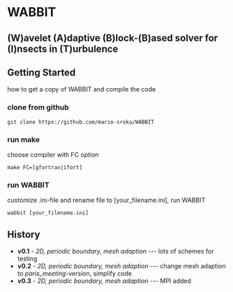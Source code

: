 # WABBIT
## (W)avelet (A)daptive (B)lock-(B)ased solver for (I)nsects in (T)urbulence

## Getting Started

how to get a copy of WABBIT and compile the code

### clone from github

```
git clone https://github.com/mario-sroka/WABBIT
```

### run make

choose compiler with FC option 

```
make FC=[gfortran|ifort]
```
### run WABBIT

customize .ini-file and rename file to [your_filename.ini], run WABBIT

```
wabbit [your_filename.ini]
```

## History

* **v0.1** - *2D, periodic boundary, mesh adaption* --- lots of schemes for testing
* **v0.2** - *2D, periodic boundary, mesh adaption* --- change mesh adaption to *paris_meeting*-version, simplify code 
* **v0.3** - *2D, periodic boundary, mesh adaption* --- MPI added